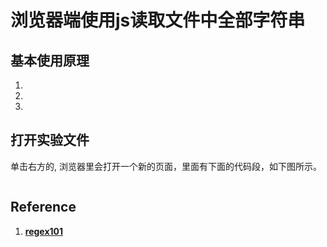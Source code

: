 # 浏览器端使用js读取文件中全部字符串

## 基本使用原理

1. 
2. 
3. 

## 打开实验文件

单击右方的[](), 浏览器里会打开一个新的页面，里面有下面的代码段，如下图所示。

```javascript

```

## Reference

1. [**regex101**](https://regex101.com/r/dmRygT/1)






